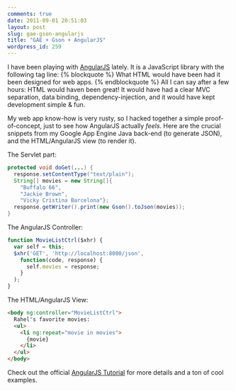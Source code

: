 ```yaml
---
comments: true
date: 2011-09-01 20:51:03
layout: post
slug: gae-gson-angularjs
title: "GAE + Gson + AngularJS"
wordpress_id: 259
---
```

I have been playing with [AngularJS](http://angularjs.org) lately. It is a JavaScript library with the following tag line:
{% blockquote %}
What HTML would have been had it been designed for web apps.
{% endblockquote %}
All I can say after a few hours: HTML would haven been great! It would have had a clear MVC separation, data binding, dependency-injection, and it would have kept development simple & fun.

My web app know-how is very rusty, so I hacked together a simple proof-of-concept, just to see how AngularJS actually _feels_. Here are the crucial snippets from my Google App Engine Java back-end (to generate JSON), and the HTML/AngularJS view (to render it).

The Servlet part:
``` java
protected void doGet(...) {
  response.setContentType("text/plain");
  String[] movies = new String[]{
    "Buffalo 66",
    "Jackie Brown",
    "Vicky Cristina Barcelona"};
  response.getWriter().print(new Gson().toJson(movies));
}
```
The AngularJS Controller:
``` javascript
function MovieListCtrl($xhr) {
  var self = this;
  $xhr('GET', 'http://localhost:8080/json',
    function(code, response) {
      self.movies = response;
    }
  );
}
```
The HTML/AngularJS View:
``` html
<body ng:controller="MovieListCtrl">
  Rahel's favorite movies:
  <ul>
    <li ng:repeat="movie in movies">
      {movie}
    </li>
  </ul>
</body>
```
Check out the official [AngularJS Tutorial](http://docs.angularjs.org/#!/tutorial) for more details and a ton of cool examples.